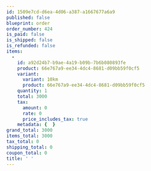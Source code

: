 ```yaml
---
id: 1509e7cd-d6ea-4d06-a387-a1667677a6a9
published: false
blueprint: order
order_number: 424
is_paid: false
is_shipped: false
is_refunded: false
items:
  -
    id: a92d24b7-b9ae-4a19-b09b-7b6b080893fe
    product: 66e767a9-ee34-4dc4-8681-d09bb59f0cf5
    variant:
      variant: 10km
      product: 66e767a9-ee34-4dc4-8681-d09bb59f0cf5
    quantity: 1
    total: 3000
    tax:
      amount: 0
      rate: 0
      price_includes_tax: true
    metadata: {  }
grand_total: 3000
items_total: 3000
tax_total: 0
shipping_total: 0
coupon_total: 0
title: ' '
---
```


